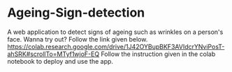 # Ageing-Sign-detection
A web application to detect signs of ageing such as wrinkles on a person's face.
Wanna try out? Follow the link given below.
https://colab.research.google.com/drive/1J42OYBupBKF3AVIdcrYNviPosT-ahSRK#scrollTo=MTyf1wjoF-EQ
Follow the instruction given in the colab notebook to deploy and use the app.
